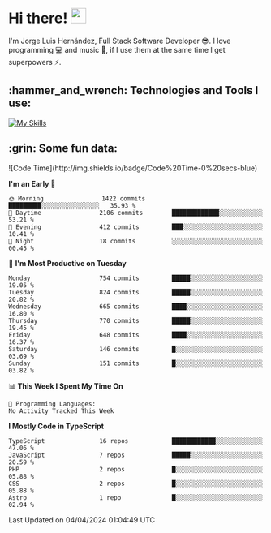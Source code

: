 <h1 align="left">
 <abc>
  <br>Hi there! <img src="https://user-images.githubusercontent.com/42378118/110234147-e3259600-7f4e-11eb-95be-0c4047144dea.gif" width="30"><br>
 </abc>
</h1>

I'm Jorge Luis Hernández, Full Stack Software Developer :sunglasses:. I love programming :computer: and music :musical_score:, if I use them at the same time I get superpowers :zap:. 


<h2 align="left">:hammer_and_wrench: Technologies and Tools I use:</h2>

[![My Skills](https://skillicons.dev/icons?i=js,ts,html,css,py,vue,react,next,nest,postgres,mysql)](https://skillicons.dev)

<h2 align="left">:grin: Some fun data:</h2>
<!--START_SECTION:waka-->
![Code Time](http://img.shields.io/badge/Code%20Time-0%20secs-blue)

**I'm an Early 🐤** 

```text
🌞 Morning                1422 commits        █████████░░░░░░░░░░░░░░░░   35.93 % 
🌆 Daytime                2106 commits        █████████████░░░░░░░░░░░░   53.21 % 
🌃 Evening                412 commits         ███░░░░░░░░░░░░░░░░░░░░░░   10.41 % 
🌙 Night                  18 commits          ░░░░░░░░░░░░░░░░░░░░░░░░░   00.45 % 
```
📅 **I'm Most Productive on Tuesday** 

```text
Monday                   754 commits         █████░░░░░░░░░░░░░░░░░░░░   19.05 % 
Tuesday                  824 commits         █████░░░░░░░░░░░░░░░░░░░░   20.82 % 
Wednesday                665 commits         ████░░░░░░░░░░░░░░░░░░░░░   16.80 % 
Thursday                 770 commits         █████░░░░░░░░░░░░░░░░░░░░   19.45 % 
Friday                   648 commits         ████░░░░░░░░░░░░░░░░░░░░░   16.37 % 
Saturday                 146 commits         █░░░░░░░░░░░░░░░░░░░░░░░░   03.69 % 
Sunday                   151 commits         █░░░░░░░░░░░░░░░░░░░░░░░░   03.82 % 
```


📊 **This Week I Spent My Time On** 

```text
💬 Programming Languages: 
No Activity Tracked This Week
```

**I Mostly Code in TypeScript** 

```text
TypeScript               16 repos            ████████████░░░░░░░░░░░░░   47.06 % 
JavaScript               7 repos             █████░░░░░░░░░░░░░░░░░░░░   20.59 % 
PHP                      2 repos             █░░░░░░░░░░░░░░░░░░░░░░░░   05.88 % 
CSS                      2 repos             █░░░░░░░░░░░░░░░░░░░░░░░░   05.88 % 
Astro                    1 repo              █░░░░░░░░░░░░░░░░░░░░░░░░   02.94 % 
```




 Last Updated on 04/04/2024 01:04:49 UTC
<!--END_SECTION:waka-->
